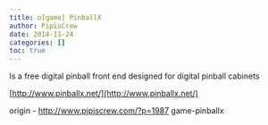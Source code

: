 ```yaml
---
title: o[game] PinballX
author: PipisCrew
date: 2014-11-24
categories: []
toc: true
---
```


Is a free digital pinball front end designed for digital pinball cabinets

[http://www.pinballx.net/](http://www.pinballx.net/)

origin - http://www.pipiscrew.com/?p=1987 game-pinballx